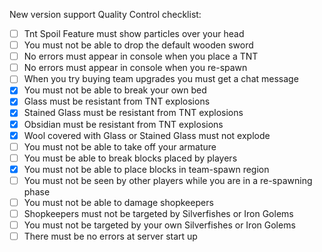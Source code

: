 New version support Quality Control checklist:

- [ ] Tnt Spoil Feature must show particles over your head
- [ ] You must not be able to drop the default wooden sword
- [ ] No errors must appear in console when you place a TNT
- [ ] No errors must appear in console when you re-spawn
- [ ] When you try buying team upgrades you must get a chat message
- [x] You must not be able to break your own bed
- [x] Glass must be resistant from TNT explosions
- [x] Stained Glass must be resistant from TNT explosions
- [x] Obsidian must be resistant from TNT explosions
- [x] Wool covered with Glass or Stained Glass must not explode
- [ ] You must not be able to take off your armature
- [ ] You must be able to break blocks placed by players
- [x] You must not be able to place blocks in team-spawn region
- [ ] You must not be seen by other players while you are in a re-spawning phase
- [ ] You must not be able to damage shopkeepers
- [ ] Shopkeepers must not be targeted by Silverfishes or Iron Golems
- [ ] You must not be targeted by your own Silverfishes or Iron Golems
- [ ] There must be no errors at server start up